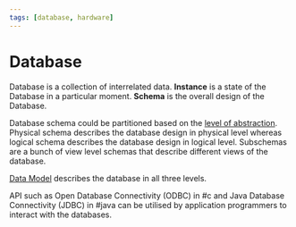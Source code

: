 ```yaml
---
tags: [database, hardware]
---
```


# Database

Database is a collection of interrelated data. **Instance** is a state of the
Database in a particular moment. **Schema** is the overall design of the
Database.

Database schema could be partitioned based on the [level of abstraction](202302101203.md).
Physical schema describes the database design in physical level whereas logical
schema describes the database design in logical level. Subschemas are a bunch of
view level schemas that describe different views of the database.

[Data Model](202302101219.md) describes the database in all three levels.

API such as Open Database Connectivity (ODBC) in #c and Java Database
Connectivity (JDBC) in #java can be utilised by application programmers to
interact with the databases.
